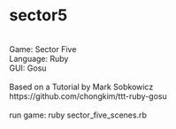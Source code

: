 # sector5
<br>
Game: Sector Five <br>
Language: Ruby<br>
GUI: Gosu<br>
<br>
Based on a Tutorial by Mark Sobkowicz<br>
https://github.com/chongkim/ttt-ruby-gosu<br>
<br>
run game: ruby sector_five_scenes.rb 